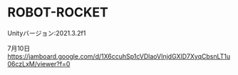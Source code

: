 # ROBOT-ROCKET
Unityバージョン:2021.3.2f1

7月10日
https://jamboard.google.com/d/1X6ccuhSp1cVDlaoVInjdGXlD7XyqCbsnLT1u06czLxM/viewer?f=0
